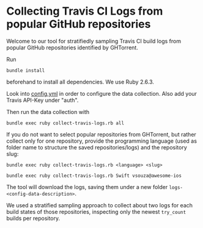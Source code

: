 # Collecting Travis CI Logs from popular GitHub repositories

Welcome to our tool for stratifiedly sampling Travis CI build logs from popular GitHub repositories identified by GHTorrent.

Run

``` console
bundle install
```

beforehand to install all dependencies. We use Ruby 2.6.3.

Look into [config.yml](config.yml) in order to configure the data collection. Also add your Travis API-Key under "auth".

Then run the data collection with

``` console
bundle exec ruby collect-travis-logs.rb all
```

If you do not want to select popular repositories from GHTorrent, but rather collect only for one repository, provide the programming language (used as folder name to structure the saved repositories/logs) and the repository slug:

``` console
bundle exec ruby collect-travis-logs.rb <language> <slug>
```

``` console
bundle exec ruby collect-travis-logs.rb Swift vsouza@awesome-ios
```

The tool will download the logs, saving them under a new folder `logs-<config-data-description>`.

We used a stratified sampling approach to collect about two logs for each build states of those repositories, inspecting only the newest `try_count` builds per repository.

